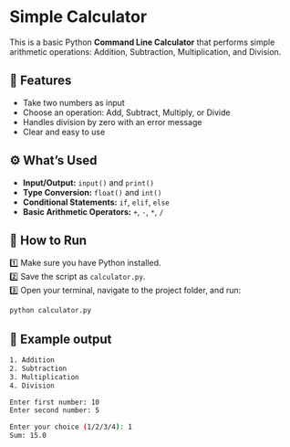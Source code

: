 # Simple Calculator

This is a basic Python **Command Line Calculator** that performs simple arithmetic operations: Addition, Subtraction, Multiplication, and Division.

## 📌 Features
- Take two numbers as input
- Choose an operation: Add, Subtract, Multiply, or Divide
- Handles division by zero with an error message
- Clear and easy to use


## ⚙️ What’s Used
- **Input/Output:** `input()` and `print()`  
- **Type Conversion:** `float()` and `int()`  
- **Conditional Statements:** `if`, `elif`, `else`  
- **Basic Arithmetic Operators:** `+`, `-`, `*`, `/`

  
## 🚀 How to Run
1️⃣ Make sure you have Python installed.  
2️⃣ Save the script as `calculator.py`.  
3️⃣ Open your terminal, navigate to the project folder, and run:  
```bash
python calculator.py
```


## 🧮 Example output
```bash
1. Addition
2. Subtraction
3. Multiplication
4. Division

Enter first number: 10
Enter second number: 5

Enter your choice (1/2/3/4): 1
Sum: 15.0
```

